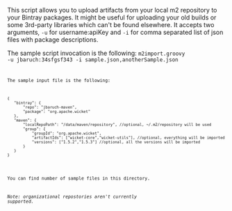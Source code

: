 This script allows you to upload artifacts from your local m2 repository to your Bintray packages.
It might be useful for uploading your old builds or some 3rd-party libraries which can't be found elsewhere.
It accepts two arguments, <code>-u</code> for username:apiKey and <code>-i</code> for comma separated list of json files with package descriptions.

The sample script invocation is the following:
<code>m2import.groovy -u jbaruch:34sfgsf343 -i sample.json,anotherSample.json<code>

The sample input file is the following:
<pre><code>{
   "bintray": {
       "repo": "jbaruch-maven",
       "package": "org.apache.wicket"
   },
   "maven": {
       "localRepoPath": "/data/maven/repository", //optional, ~/.m2/repository will be used
       "group": {
           "groupId": "org.apache.wicket",
           "artifactIds": ["wicket-core","wicket-utils"], //optional, everything will be imported
           "versions": ["1.5.2","1.5.3"] //optional, all the versions will be imported
       }
   }
}
</code></pre>

You can find number of sample files in this directory.

*Note: organizational repostories aren't currently supported.*
